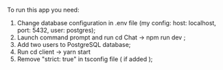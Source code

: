 To run this app you need:
1. Change database configuration in .env file (my config: host: localhost, port: 5432, user: postgres);
2. Launch command prompt and run cd Chat -> npm run dev ;
3. Add two users to PostgreSQL database;
4. Run cd client -> yarn start
5. Remove "strict: true" in tsconfig file ( if added );